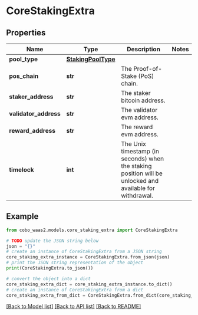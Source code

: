 # CoreStakingExtra


## Properties

Name | Type | Description | Notes
------------ | ------------- | ------------- | -------------
**pool_type** | [**StakingPoolType**](StakingPoolType.md) |  | 
**pos_chain** | **str** | The Proof-of-Stake (PoS) chain. | 
**staker_address** | **str** | The staker bitcoin address. | 
**validator_address** | **str** | The validator evm address. | 
**reward_address** | **str** | The reward evm address. | 
**timelock** | **int** | The Unix timestamp (in seconds) when the staking position will be unlocked and available for withdrawal. | 

## Example

```python
from cobo_waas2.models.core_staking_extra import CoreStakingExtra

# TODO update the JSON string below
json = "{}"
# create an instance of CoreStakingExtra from a JSON string
core_staking_extra_instance = CoreStakingExtra.from_json(json)
# print the JSON string representation of the object
print(CoreStakingExtra.to_json())

# convert the object into a dict
core_staking_extra_dict = core_staking_extra_instance.to_dict()
# create an instance of CoreStakingExtra from a dict
core_staking_extra_from_dict = CoreStakingExtra.from_dict(core_staking_extra_dict)
```
[[Back to Model list]](../README.md#documentation-for-models) [[Back to API list]](../README.md#documentation-for-api-endpoints) [[Back to README]](../README.md)


